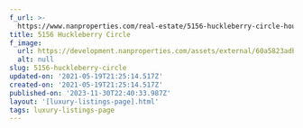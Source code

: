 ```yaml
---
f_url: >-
  https://www.nanproperties.com/real-estate/5156-huckleberry-circle-houston-tx-77056/34455473/107590699
title: 5156 Huckleberry Circle
f_image:
  url: https://development.nanproperties.com/assets/external/60a5823adb9aceabcda14cd3_img-1.jpeg
  alt: null
slug: 5156-huckleberry-circle
updated-on: '2021-05-19T21:25:14.517Z'
created-on: '2021-05-19T21:25:14.517Z'
published-on: '2023-11-30T22:40:33.987Z'
layout: '[luxury-listings-page].html'
tags: luxury-listings-page
---
```



